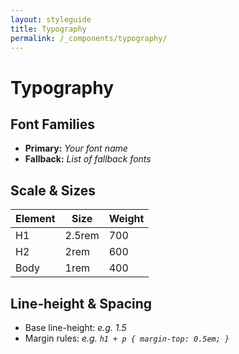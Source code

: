 ```yaml
---
layout: styleguide
title: Typography
permalink: /_components/typography/
---
```


# Typography

## Font Families
- **Primary:** _Your font name_  
- **Fallback:** _List of fallback fonts_

## Scale & Sizes
| Element  | Size   | Weight |
| -------- | ------ | ------ |
| H1       | 2.5rem | 700    |
| H2       | 2rem   | 600    |
| Body     | 1rem   | 400    |

## Line-height & Spacing
- Base line-height: _e.g. 1.5_  
- Margin rules: _e.g. `h1 + p { margin-top: 0.5em; }`_
